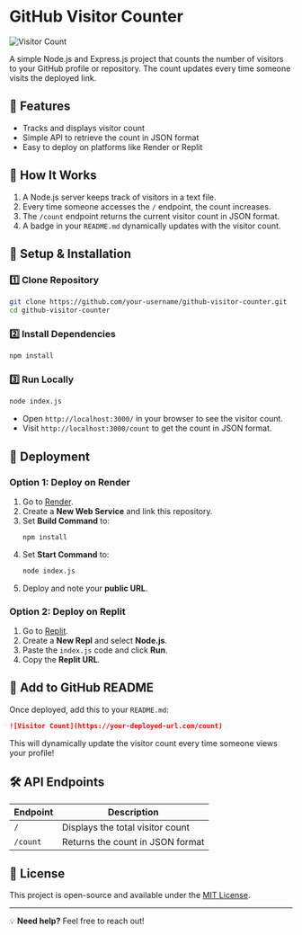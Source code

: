 # GitHub Visitor Counter

![Visitor Count](https://github-profile-views.onrender.com/count)

A simple Node.js and Express.js project that counts the number of visitors to your GitHub profile or repository. The count updates every time someone visits the deployed link.

## 🚀 Features
- Tracks and displays visitor count
- Simple API to retrieve the count in JSON format
- Easy to deploy on platforms like Render or Replit

## 📌 How It Works
1. A Node.js server keeps track of visitors in a text file.
2. Every time someone accesses the `/` endpoint, the count increases.
3. The `/count` endpoint returns the current visitor count in JSON format.
4. A badge in your `README.md` dynamically updates with the visitor count.

## 🔧 Setup & Installation
### 1️⃣ Clone Repository
```sh
git clone https://github.com/your-username/github-visitor-counter.git
cd github-visitor-counter
```

### 2️⃣ Install Dependencies
```sh
npm install
```

### 3️⃣ Run Locally
```sh
node index.js
```
- Open `http://localhost:3000/` in your browser to see the visitor count.
- Visit `http://localhost:3000/count` to get the count in JSON format.

## 🚀 Deployment
### **Option 1: Deploy on Render**
1. Go to [Render](https://render.com/).
2. Create a **New Web Service** and link this repository.
3. Set **Build Command** to:
   ```sh
   npm install
   ```
4. Set **Start Command** to:
   ```sh
   node index.js
   ```
5. Deploy and note your **public URL**.

### **Option 2: Deploy on Replit**
1. Go to [Replit](https://replit.com/).
2. Create a **New Repl** and select **Node.js**.
3. Paste the `index.js` code and click **Run**.
4. Copy the **Replit URL**.

## 📌 Add to GitHub README
Once deployed, add this to your `README.md`:
```markdown
![Visitor Count](https://your-deployed-url.com/count)
```
This will dynamically update the visitor count every time someone views your profile!

## 🛠 API Endpoints
| Endpoint  | Description |
|-----------|------------|
| `/`       | Displays the total visitor count |
| `/count`  | Returns the count in JSON format |

## 🎯 License
This project is open-source and available under the [MIT License](LICENSE).

---
💡 **Need help?** Feel free to reach out!
